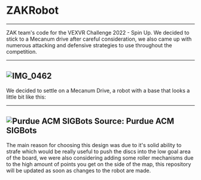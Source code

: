 # ZAKRobot
-----
<p> ZAK team's code for the VEXVR Challenge 2022 - Spin Up. We decided to stick to a Mecanum drive after careful consideration, we also came up with numerous attacking and defensive strategies to use throughout the competition. </p>

-----
![IMG_0462](https://user-images.githubusercontent.com/79311038/192092353-0e156846-1159-4f1c-96f6-259c120a527d.jpeg)
-----

<p> We decided to settle on a Mecanum Drive, a robot with a base that looks a little bit like this: </p>

-----
![Purdue ACM SIGBots](https://user-images.githubusercontent.com/79311038/192092720-cea41f84-a83a-4288-9168-961798a5b25d.png)
Source: Purdue ACM SIGBots
-----
<p>
The main reason for choosing this design was due to it's solid ability to strafe which would be really useful to push the discs into the low goal area of the board, we were also considering adding some roller mechanisms due to the high amount of points you get on the side of the map, this repository will be updated as soon as changes to the robot are made. 
</p>
